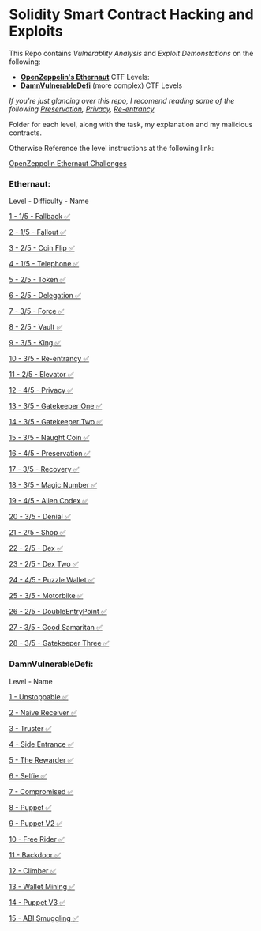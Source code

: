 # Solidity Smart Contract Hacking and Exploits
This Repo contains *Vulnerablity Analysis* and *Exploit Demonstations* on the following:
- [**OpenZeppelin's Ethernaut**](https://github.com/CharlieJRBenson/Smart-Contract-Hacking#ethernaut) CTF Levels:
- [**DamnVulnerableDefi**](https://github.com/CharlieJRBenson/Smart-Contract-Hacking#damnvulnerabledefi) (more complex) CTF Levels

*If you're just glancing over this repo, I recomend reading some of the following [Preservation](https://github.com/CharlieJRBenson/SmartContractHacking/tree/main/Preservation), [Privacy](https://github.com/CharlieJRBenson/SmartContractHacking/tree/main/Privacy), [Re-entrancy](https://github.com/CharlieJRBenson/SmartContractHacking/tree/main/Re-entrancy)*

Folder for each level, along with the task, my explanation and my malicious contracts.

Otherwise Reference the level instructions at the following link:

[OpenZeppelin Ethernaut Challenges](https://ethernaut.openzeppelin.com/)

### Ethernaut:

Level - Difficulty - Name

[1 - 1/5 - Fallback ✅](https://github.com/CharlieJRBenson/SmartContractHacking/tree/main/Fallback)

[2 - 1/5 - Fallout ✅](https://github.com/CharlieJRBenson/SmartContractHacking/tree/main/Fallout)

[3 - 2/5 - Coin Flip ✅](https://github.com/CharlieJRBenson/SmartContractHacking/tree/main/CoinFlip)

[4 - 1/5 - Telephone ✅](https://github.com/CharlieJRBenson/SmartContractHacking/tree/main/Telephone)

[5 - 2/5 - Token ✅](https://github.com/CharlieJRBenson/SmartContractHacking/tree/main/Token)

[6 - 2/5 - Delegation ✅](https://github.com/CharlieJRBenson/SmartContractHacking/tree/main/Delegation)

[7 - 3/5 - Force ✅](https://github.com/CharlieJRBenson/SmartContractHacking/tree/main/Force)

[8 - 2/5 - Vault ✅](https://github.com/CharlieJRBenson/SmartContractHacking/tree/main/Vault)

[9 - 3/5 - King ✅](https://github.com/CharlieJRBenson/SmartContractHacking/tree/main/King)

[10 - 3/5 - Re-entrancy ✅](https://github.com/CharlieJRBenson/SmartContractHacking/tree/main/Re-entrancy)

[11 - 2/5 - Elevator ✅](https://github.com/CharlieJRBenson/SmartContractHacking/tree/main/Elevator)

[12 - 4/5 - Privacy ✅](https://github.com/CharlieJRBenson/SmartContractHacking/tree/main/Privacy)

[13 - 3/5 - Gatekeeper One ✅](https://github.com/CharlieJRBenson/SmartContractHacking/tree/main/GatekeeperOne)

[14 - 3/5 - Gatekeeper Two ✅](https://github.com/CharlieJRBenson/Smart-Contract-Hacking/tree/main/GatekeeperTwo)

[15 - 3/5 - Naught Coin ✅](https://github.com/CharlieJRBenson/SmartContractHacking/tree/main/NaughtCoin)

[16 - 4/5 - Preservation ✅](https://github.com/CharlieJRBenson/SmartContractHacking/tree/main/Preservation)

[17 - 3/5 - Recovery ✅](https://github.com/CharlieJRBenson/SmartContractHacking/tree/main/Recovery)

[18 - 3/5 - Magic Number ✅](https://github.com/CharlieJRBenson/SmartContractHacking/tree/main/MagicNumber)

[19 - 4/5 - Alien Codex ✅](https://github.com/CharlieJRBenson/SmartContractHacking/tree/main)

[20 - 3/5 - Denial ✅](https://github.com/CharlieJRBenson/SmartContractHacking/tree/main)

[21 - 2/5 - Shop ✅](https://github.com/CharlieJRBenson/SmartContractHacking/tree/main)

[22 - 2/5 - Dex ✅](https://github.com/CharlieJRBenson/SmartContractHacking/tree/main)

[23 - 2/5 - Dex Two ✅](https://github.com/CharlieJRBenson/SmartContractHacking/tree/main)

[24 - 4/5 - Puzzle Wallet ✅](https://github.com/CharlieJRBenson/SmartContractHacking/tree/main)

[25 - 3/5 - Motorbike ✅](https://github.com/CharlieJRBenson/SmartContractHacking/tree/main)

[26 - 2/5 - DoubleEntryPoint ✅](https://github.com/CharlieJRBenson/SmartContractHacking/tree/main)

[27 - 3/5 - Good Samaritan ✅](https://github.com/CharlieJRBenson/SmartContractHacking/tree/main)

[28 - 3/5 - Gatekeeper Three ✅](https://github.com/CharlieJRBenson/SmartContractHacking/tree/main)

### DamnVulnerableDefi:

Level - Name

[1 - Unstoppable ✅](https://github.com/CharlieJRBenson/SmartContractHacking/tree/main/)

[2 - Naive Receiver ✅](https://github.com/CharlieJRBenson/SmartContractHacking/tree/main/)

[3 - Truster ✅](https://github.com/CharlieJRBenson/SmartContractHacking/tree/main/)

[4 - Side Entrance ✅](https://github.com/CharlieJRBenson/SmartContractHacking/tree/main/)

[5 - The Rewarder ✅](https://github.com/CharlieJRBenson/SmartContractHacking/tree/main/)

[6 - Selfie ✅](https://github.com/CharlieJRBenson/SmartContractHacking/tree/main/)

[7 - Compromised ✅](https://github.com/CharlieJRBenson/SmartContractHacking/tree/main/)

[8 - Puppet ✅](https://github.com/CharlieJRBenson/SmartContractHacking/tree/main/)

[9 - Puppet V2 ✅](https://github.com/CharlieJRBenson/SmartContractHacking/tree/main/)

[10 - Free Rider ✅](https://github.com/CharlieJRBenson/SmartContractHacking/tree/main/)

[11 - Backdoor ✅](https://github.com/CharlieJRBenson/SmartContractHacking/tree/main/)

[12 - Climber ✅](https://github.com/CharlieJRBenson/SmartContractHacking/tree/main/)

[13 - Wallet Mining ✅](https://github.com/CharlieJRBenson/SmartContractHacking/tree/main/)

[14 - Puppet V3 ✅](https://github.com/CharlieJRBenson/SmartContractHacking/tree/main/)

[15 - ABI Smuggling ✅](https://github.com/CharlieJRBenson/SmartContractHacking/tree/main/)